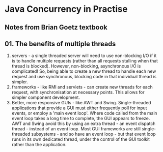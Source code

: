 # Java Concurrency in Practise
## Notes from Brian Goetz textbook
## 01. The benefits of multiple threads
1. servers - a single threaded server will need to use non-blocking I/O if it is to handle multiple requests (rather than all requests stalling when that thread is blocked). However, non-blocking, asynchronous I/O is complicated! So, being able to create a new thread to handle each new request and use synchronous, blocking code in that individual thread is simpler.
1. frameworks - like RMI and servlets - can create new threads for each request, with synchronisation at necessary points.  This allows for simpler component development.
1. Better, more responsive GUIs - like AWT and Swing.  Single-threaded applications that provide a GUI must either frequently poll for input events, or employ a 'main event loop'.  Where code called from the main event loop takes a long time to complete, the GUI appears to freeze. AWT and Swing avoid this by using an extra thread - an event dispatch thread - instead of an event loop.  Most GUI frameworks are still single-threaded subsystems - and so have an event loop - but that event loop runs in its own dedicated thread, under the control of the GUI toolkit rather than the application.
